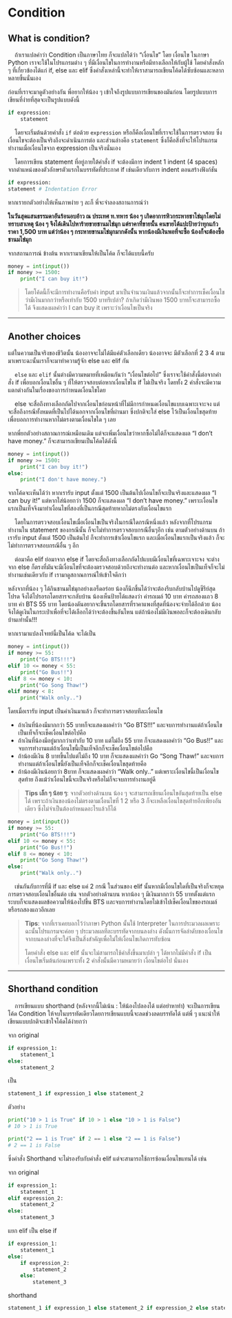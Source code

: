 # Condition

## What is condition?

&nbsp;&nbsp;&nbsp;&nbsp;ถ้าเราแปลคำว่า Condition เป็นภาษาไทย ก็จะแปลได้ว่า “เงื่อนไข” โดย เงื่อนไข ในภาษา Python เราจะใช้ในโปรแกรมต่าง ๆ ที่มีเงื่อนไขในการทำงานหรือมีทางเลือกให้กับผู้ใช้ โดยคำสั่งหลัก ๆ ที่เกี่ยวข้องได้แก่ if, else และ elif ซึ่งคำสั่งเหล่านี้จะทำให้เราสามารถเขียนโค้ดได้ซับซ้อนและหลากหลายขึ้นนั่นเอง

ก่อนที่เราจะมาดูตัวอย่างกัน พี่อยากให้น้อง ๆ เข้าใจถึงรูปแบบการเขียนของมันก่อน โดยรูปแบบการเขียนที่ง่ายที่สุดจะเป็นรูปแบบดังนี้

```python
if expression:
    statement
```

&nbsp;&nbsp;&nbsp;&nbsp;โดยจะเริ่มต้นด้วยคำสั่ง ```if``` ต่อด้วย ```expression``` หรือก็คือเงื่อนไขที่เราจะใช้ในการตรวจสอบ ซึ่งเงื่อนไขจะต้องเป็นจริงถึงจะดำเนินการต่อ และส่วนล่างคือ ```statement``` ซึ่งก็คือสิ่งที่จะให้โปรแกรมทำงานเมื่อเงื่อนไขจาก expression เป็นจริงนั่นเอง

&nbsp;&nbsp;&nbsp;&nbsp;โดยการเขียน statement ที่อยู่ภายใต้คำสั่ง if จะต้องมีการ indent 1 indent (4 spaces) จากตำแหน่งของตัวอักษรตัวแรกในบรรทัดที่ประกาศ if เช่นเดียวกับการ indent ตอนสร้างฟังก์ชัน

```python
if expression:
statement # Indentation Error
```

หากเรายกตัวอย่างให้เห็นภาพง่าย ๆ ละก็ พี่จะจำลองสถานการณ์ว่า

**ในวันสุดแสนธรรมดาอันร้อนอบอ้าว ณ ประเทศ ท.ทหาร น้อง ๆ เกิดอาการหิวกระหายชาไข่มุกโดยไม่ทราบสาเหตุ น้อง ๆ จึงได้เดินไปหาร้ายขายชานมไข่มุก แต่ราคาที่ขายนั้น คนขายได้แปะป้ายว่าทุกแก้วราคา 1,500 บาท แต่ว่าน้อง ๆ กระหายขานมไข่มุกมากดังนั้น หากน้องมีเงินพอที่จะซื้อ น้องก็จะต้องซื้อชานมไข่มุก**

จากสถานการณ์ ข้างต้น หากเรามาเขียนให้เป็นโค้ด ก็จะได้แบบนี้ครับ

```python
money = int(input())
if money >= 1500:
    print("I can buy it!")
```

> โดยโค้ดนี้ก็จะมีการทำงานคือรับค่า input มาเป็นจำนวนเงินแล้วจากนั้นก็จะทำการเช็คเงื่อนไข ว่ามีเงินมากกว่าหรือเท่ากับ 1500 บาทรึเปล่า? ถ้าเกิดว่ามีเงินพอ 1500 บาทก็จะสามารถซื้อได้ จึงแสดงผลคำว่า I can buy it เพราะว่าเงื่อนไขเป็นจริง

---

## Another choices

แต่ในความเป็นจริงของชีวิตนั้น น้องอาจจะไม่ได้มีแค่ตัวเลือกเดียว น้องอาจจะ มีตัวเลือกที่ 2 3 4 ตามมาเพราะฉะนั้นเราก็จะมาทำความรู้จัก else และ elif กัน

&nbsp;&nbsp;&nbsp;&nbsp;```else``` และ ```elif``` นั้นต่างมีความหมายที่เหมือนกันว่า “เงื่อนไขต่อไป” ซึ่งเราจะใช้คำสั่งนี้ต่อจากคำสั่ง if เพื่อบอกเงื่อนไขอื่น ๆ ที่ให้ตรวจสอบต่อหากเงื่อนไขใน if ไม่เป็นจริง โดยทั้ง 2 คำสั่งจะมีความแตกต่างกันในเรื่องของการกำหนดเงื่อนไขโดย

&nbsp;&nbsp;&nbsp;&nbsp;else จะสื่อถึงทางเลือกถัดไปจากเงื่อนไขก่อนหน้าที่ไม่มีการกำหนดเงื่อนไขแบบเฉพาะเจาะจง แต่จะสื่อถึงกรณีทั้งหมดที่เป็นไปได้นอกจากเงื่อนไขที่ผ่านมา ซึ่งปกติจะใส่ else ไว้เป็นเงื่อนไขสุดท้ายเพื่อบอกการทำงานหากไม่ตรงตามเงื่อนไขใด ๆ เลย

หากพี่ยกตัวอย่างสถาณการณ์เหมือนเดิม แต่จะเพิ่มเงื่อนไขว่าหากซื้อไม่ได้ก็จะแสดงผล “I don’t have money.” ก็จะสามารถเขียนเป็นโค้ดได้ดังนี้

```python
money = int(input())
if money >= 1500:
    print("I can buy it!")
else:
    print("I don't have money.")
```

จากโค้ดจะเห็นได้ว่า หากเรารับ input ตั้งแต่ 1500 เป็นต้นไปเงื่อนไขก็จะเป็นจริงและแสดงผล “I can buy it!” แต่หากใส่น้อยกว่า 1500  ก็จะแสดงผล “I don’t have money.” เพราะเงื่อนไขแรกเป็นเท็จจึงมาทำเงื่อนไขที่สองที่เป็นกรณีสุดท้ายหากไม่ตรงกับเงื่อนไขแรก

&nbsp;&nbsp;&nbsp;&nbsp;โดยในการตรวจสอบเงื่อนไขเมื่อเงื่อนไขเป็นจริงในกรณีใดกรณีหนึ่งแล้ว หลังจากที่โปรแกรมทำงานใน statement ของกรณีนั้น ก็จะไม่ทำการตรวจสอบกรณีอื่นๆอีก เช่น ตามตัวอย่างด้านบน ถ้าเรารับ input ตั้งแต่ 1500 เป็นต้นไป ก็จะทำการเข้าเงื่อนไขแรก และเมื่อเงื่อนไขแรกเป็นจริงแล้ว ก็จะไม่ทำการตรวจสอบกรณีอื่น ๆ อีก

&nbsp;&nbsp;&nbsp;&nbsp;ต่อมาคือ elif ย่อมาจาก else if โดยจะสื่อถึงทางเลือกถัดไปแบบมีเงื่อนไขที่เฉพาะเจาะจง จะต่างจาก else ก็ตรงที่มันจะมีเงื่อนไขที่จะต้องตรวจสอบด้วยถึงจะทำงานต่อ และหากเงื่อนไขเป็นเท็จก็จะไม่ทำงานเช่นเดียวกับ if เรามาดูสถาณการณ์ให้เข้าใจดีกว่า

หลังจากที่น้อง ๆ ได้กินชานมไข่มุกอย่างเอร็ดอร่อย น้องก็นึกขึ้นได้ว่าจะต้องรีบกลับบ้านไปดูซีรีย์สุดโปรด จึงได้ไปรอรถโดยสารจะกลับบ้าน น้องเห็นป้ายได้แสดงว่า ค่ารถเมล์ 10 บาท ค่ารถสองแถว 8 บาท ค่า BTS 55 บาท โดยน้องดันอยากจะขึ้นรถโดยสารที่ราคาแพงที่สุดที่น้องจะจ่ายได้อีกด้วย น้องจึงได้ดูเงินในกระเป๋าเพื่อที่จะได้เลือกได้ว่าจะต้องขึ้นอันไหน แต่ถ้าน้องไม่มีเงินพอละก็จะต้องเดินกลับบ้านเท่านั้น!!!

หากเรามาแปลงโจทย์นี้เป็นโค้ด จะได้เป็น

```python
money = int(input())
if money >= 55:
    print("Go BTS!!!")
elif 10 <= money < 55:
    print("Go Bus!!")
elif 8 <= money < 10:
    print("Go Song Thaw!")
elif money < 8:
    print("Walk only..")
```

โดยเมื่อเรารับ input เป็นค่าเงินมาแล้ว ก็จะทำการตรวจสอบทีละเงื่อนไข

- ถ้าเงินที่น้องมีมากกว่า 55 บาทก็จะแสดงผลคำว่า “Go BTS!!!” และจบการทำงานแต่ถ้าเงื่อนไขเป็นเท็จก็จะเช็คเงื่อนไขต่อไปคือ
- ถ้าเงินที่น้องมีอยู่มากกว่าเท่ากับ 10 บาท แต่ไม่ถึง 55 บาท ก็จะแสดงผลคำว่า “Go Bus!!” และจบการทำงานแต่ถ้าเงื่อนไขนี้เป็นเท็จอีกก็จะเช็คเงื่อนไขต่อไปคือ
- ถ้าน้องมีเงิน 8 บาทขึ้นไปแต่ไม่ถึง 10 บาท  ก็จะแสดงผลคำว่า Go “Song Thaw!” และจบการทำงานแต่ถ้าเงื่อนไขนี้ยังเป็นเท็จอีกก็จะเช็คเงื่อนไขสุดท้ายคือ
- ถ้าน้องมีเงินน้อยกว่า 8บาท  ก็จะแสดงผลคำว่า “Walk only..” แต่เพราะเงื่อนไขนี้เป็นเงื่อนไขสุดท้าย ถึงแม้ว่าเงื่อนไขนี้จะเป็นจริงหรือไม่ก็จะจบการทำงานอยู่ดี

> **Tips เล็ก ๆ น้อย ๆ**: จากตัวอย่างด้านบน น้อง ๆ จะสามารถเขียนเงื่อนไขอันสุดท้ายเป็น else ได้ เพราะถ้าเงินของน้องไม่ตรงตามเงื่อนไขที่ 1 2 หรือ 3 ก็จะเหลือเงื่อนไขสุดท้ายอีกเพียงอันเดียว ซึ่งไม่จำเป็นต้องกำหนดอะไรแล้วก็ได้

```python
money = int(input())
if money >= 55:
    print("Go BTS!!!")
elif 10 <= money < 55:
    print("Go Bus!!")
elif 8 <= money < 10:
    print("Go Song Thaw!")
else:
    print("Walk only..")
```

&nbsp;&nbsp;&nbsp;&nbsp;เช่นกันกับการที่มี if และ  else แค่ 2 กรณี ในส่วนของ elif นั้นหากมีเงื่อนไขใดที่เป็นจริงก็จะหยุดการตรวจสอบเงื่อนไขอื่นต่อ เช่น จากตัวอย่างด้านบน หากน้อง ๆ มีเงินมากกว่า 55 บาทตั้งแต่แรก ระบบก็จะแสดงผลข้อความให้น้องไปขึ้น BTS เเละจบการทำงานโดยไม่เข้าไปเช็คเงื่อนไขของรถเมล์หรือรถสองแถวอีกเลย

> **Tips**: จากที่เราเคยบอกไว้ว่าภาษา Python นั้นใช้ Interpreter ในการประมวลผลเพราะฉะนั้นโปรแกรมจะค่อย ๆ ประมวลผลทีละบรรทัดจากบนลงล่าง ดังนั้นการจัดลำดับของเงื่อนไขจากบนลงล่างที่จะใส่จึงเป็นสิ่งสำคัญเพื่อไม่ให้เงื่อนไขเกิดการทับซ้อน
>
> โดยคำสั่ง else และ elif นั้นจะไม่สามารถใช้คำสั่งขึ้นมาเปล่า ๆ ได้หากไม่มีคำสั่ง if เป็นเงื่อนไขเริ่มต้นก่อนเพราะทั้ง 2 คำสั่งนั้นมีความหมายว่า เงื่อนไขต่อไป นั่นเอง

---

## Shorthand condition

&nbsp;&nbsp;&nbsp;&nbsp;การเขียนแบบ shorthand (หลังจากนี้ไม่เน้น : ให้น้องไปลองได้ แต่อย่าหาทำ) จะเป็นการเขียนโค้ด Condition ให้จบในบรรทัดเดียวโดยการเขียนแบบนี้จะลดช่วงลดบรรทัดได้ แต่พี่ ๆ แนะนำให้เขียนแบบปกติจะเข้าใจโค้ดได้ง่ายกว่า

จาก original

```python
if expression_1:
    statement_1
else:
    statement_2
```

เป็น

```python
statement_1 if expression_1 else statement_2
```

ตัวอย่าง

```python
print("10 > 1 is True" if 10 > 1 else "10 > 1 is False")
# 10 > 1 is True

print("2 == 1 is True" if 2 == 1 else "2 == 1 is False")
# 2 == 1 is False
```

ซึ่งคำสั่ง Shorthand จะไม่รองรับกับคำสั่ง elif แต่จะสามารถใช้การซ้อนเงื่อนไขแทนได้ เช่น

จาก original

```python
if expression_1:
    statement_1
elif expression_2:
    statement_2
else:
    statement_3
```

แยก elif เป็น else if

```python
if expression_1:
    statement_1
else:
    if expression_2:
        statement_2
    else:
        statement_3
```

shorthand

```python
statement_1 if expression_1 else statement_2 if expression_2 else statement_3
```
